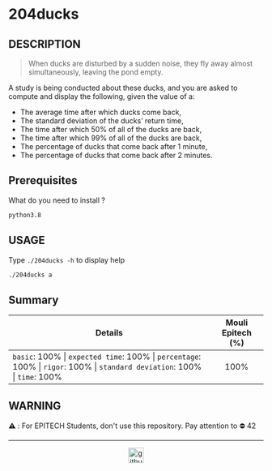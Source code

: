 # 204ducks

## DESCRIPTION

> When ducks are disturbed by a sudden noise, they fly away almost simultaneously, leaving the pond empty.

A study is being conducted about these ducks, and you are asked to compute and display the following, given the value of a:

- The average time after which ducks come back,
- The standard deviation of the ducks’ return time,
- The time after which 50% of all of the ducks are back,
- The time after which 99% of all of the ducks are back,
- The percentage of ducks that come back after 1 minute,
- The percentage of ducks that come back after 2 minutes.

## Prerequisites
What do you need to install ?
```bash
python3.8
```

## USAGE
Type `./204ducks -h` to display help
```bash
./204ducks a
```

## Summary
| Details      | Mouli Epitech (%) |
| ------------- |:-------------:|
| `basic`: 100% \| `expected time`: 100% \| `percentage`: 100% \| `rigor`: 100% \| `standard deviation`: 100% \| `time`: 100% | 100% |

## WARNING
:warning: : For EPITECH Students, don't use this repository. Pay attention to :no_entry: 42

---

<div align="center">

<a href="https://github.com/blacky-yg" target="_blank"><img src="https://cdn.jsdelivr.net/npm/simple-icons@3.0.1/icons/github.svg" alt="github.com" width="30"></a>

</div>